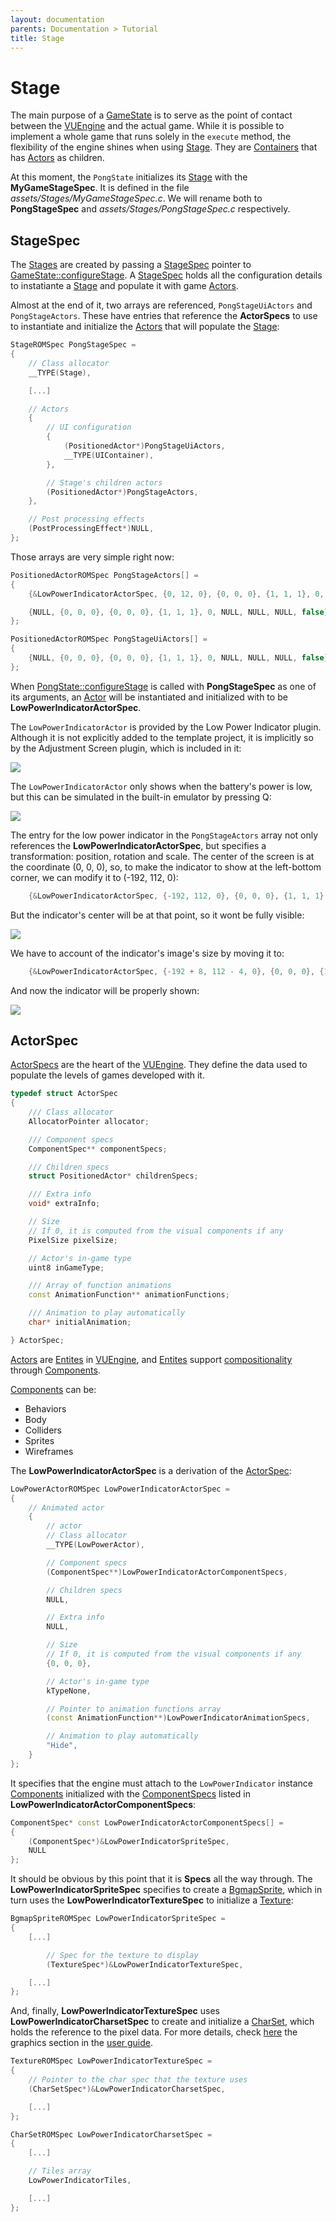 ```yaml
---
layout: documentation
parents: Documentation > Tutorial
title: Stage
---
```


# Stage

The main purpose of a [GameState](/documentation/api/class-game-state/) is to serve as the point of contact between the [VUEngine](https://github.com/VUEngine/VUEngine-Core) and the actual game. While it is possible to implement a whole game that runs solely in the `execute` method, the flexibility of the engine shines when using [Stage](/documentation/api/class-stage/). They are [Containers](/documentation/api/class-container/) that has [Actors](/documentation/api/class-actor/) as children.

At this moment, the `PongState` initializes its [Stage](/documentation/api/class-stage/) with the **MyGameStageSpec**. It is defined in the file *assets/Stages/MyGameStageSpec.c*. We will rename both to **PongStageSpec** and *assets/Stages/PongStageSpec.c* respectively.

## StageSpec

The [Stages](/documentation/api/class-stage/) are created by passing a [StageSpec](/documentation/api/struct-stage-spec/) pointer to [GameState::configureStage](/documentation/api/class-game-state/). A [StageSpec](/documentation/api/struct-stage-spec/) holds all the configuration details to instatiante a [Stage](/documentation/api/class-stage/) and populate it with 
game [Actors](/documentation/api/class-actor/).

Almost at the end of it, two arrays are referenced, `PongStageUiActors` and `PongStageActors`. These have entries that reference the **ActorSpecs** to use to instantiate and initialize the [Actors](/documentation/api/class-actor/) that will populate the [Stage](/documentation/api/class-stage/):

```cpp
StageROMSpec PongStageSpec =
{
    // Class allocator
    __TYPE(Stage),

    [...]

    // Actors
    {
        // UI configuration
        {
            (PositionedActor*)PongStageUiActors,
            __TYPE(UIContainer),
        },

        // Stage's children actors
        (PositionedActor*)PongStageActors,
    },

    // Post processing effects
    (PostProcessingEffect*)NULL,
};
```

Those arrays are very simple right now:

```cpp
PositionedActorROMSpec PongStageActors[] =
{
    {&LowPowerIndicatorActorSpec, {0, 12, 0}, {0, 0, 0}, {1, 1, 1}, 0, NULL, NULL, NULL, false},

    {NULL, {0, 0, 0}, {0, 0, 0}, {1, 1, 1}, 0, NULL, NULL, NULL, false},
};

PositionedActorROMSpec PongStageUiActors[] =
{
    {NULL, {0, 0, 0}, {0, 0, 0}, {1, 1, 1}, 0, NULL, NULL, NULL, false},
};
```

When [PongState::configureStage](/documentation/api/class-game-state/) is called with **PongStageSpec** as one of its arguments, an [Actor](/documentation/api/class-actor/) will be instantiated and initialized with to be **LowPowerIndicatorActorSpec**.

The `LowPowerIndicatorActor` is provided by the Low Power Indicator plugin. Although it is not explicitly added to the template project, it is implicitly so by the Adjustment Screen plugin, which is included in it:

<a href="/documentation/images/tutorial/low-power-indicator-inclusion.png" data-toggle="lightbox" data-gallery="gallery" data-caption="Low Power Indicator"><img src="/documentation/images/tutorial/low-power-indicator-inclusion.png" /></a>

The `LowPowerIndicatorActor` only shows when the battery's power is low, but this can be simulated in the built-in emulator by pressing Q:

<a href="/documentation/images/tutorial/low-power-indicator.png" data-toggle="lightbox" data-gallery="gallery" data-caption="Low Power Indicator"><img src="/documentation/images/tutorial/low-power-indicator.png" /></a>

The entry for the low power indicator in the `PongStageActors` array not only references the **LowPowerIndicatorActorSpec**, but specifies a transformation: position, rotation and scale. The center of the screen is at the coordinate (0, 0, 0), so, to make the indicator to show at the left-bottom corner, we can modify it to (-192, 112, 0):

```cpp
    {&LowPowerIndicatorActorSpec, {-192, 112, 0}, {0, 0, 0}, {1, 1, 1}, 0, NULL, NULL, NULL, false},
```

But the indicator's center will be at that point, so it wont be fully visible:

<a href="/documentation/images/tutorial/low-power-indicator-wrong.png" data-toggle="lightbox" data-gallery="gallery" data-caption="Low Power Indicator"><img src="/documentation/images/tutorial/low-power-indicator-wrong.png" /></a>

We have to account of the indicator's image's size by moving it to:

```cpp
    {&LowPowerIndicatorActorSpec, {-192 + 8, 112 - 4, 0}, {0, 0, 0}, {1, 1, 1}, 0, NULL, NULL, NULL, false},
```

And now the indicator will be properly shown:

<a href="/documentation/images/tutorial/low-power-indicator-right.png" data-toggle="lightbox" data-gallery="gallery" data-caption="Low Power Indicator"><img src="/documentation/images/tutorial/low-power-indicator-right.png" /></a>


## ActorSpec

[ActorSpecs](/documentation/api/struct-actor-spec/) are the heart of the [VUEngine](https://github.com/VUEngine/VUEngine-Core). They define the data used to populate the levels of games developed with it.

```cpp
typedef struct ActorSpec
{
    /// Class allocator
    AllocatorPointer allocator;

    /// Component specs
    ComponentSpec** componentSpecs;

    /// Children specs
    struct PositionedActor* childrenSpecs;

    /// Extra info
    void* extraInfo;

    // Size
    // If 0, it is computed from the visual components if any
    PixelSize pixelSize;

    // Actor's in-game type
    uint8 inGameType;

    /// Array of function animations
    const AnimationFunction** animationFunctions;

    /// Animation to play automatically
    char* initialAnimation;

} ActorSpec;
```

[Actors](/documentation/api/class-actor/) are [Entites](/documentation/api/class-enity/) in [VUEngine](https://github.com/VUEngine/VUEngine-Core), and [Entites](/documentation/api/class-enity/) support [compositionality](/documentation/user-guide/design-principles/#components/) through [Components](/documentation/api/class-component/).

[Components](/documentation/api/class-component/) can be:

- Behaviors
- Body
- Colliders
- Sprites
- Wireframes

The **LowPowerIndicatorActorSpec** is a derivation of the [ActorSpec](/documentation/api/struct-actor-spec/):

```cpp
LowPowerActorROMSpec LowPowerIndicatorActorSpec =
{
    // Animated actor
    {
        // actor
        // Class allocator
        __TYPE(LowPowerActor),

        // Component specs
        (ComponentSpec**)LowPowerIndicatorActorComponentSpecs,

        // Children specs
        NULL,

        // Extra info
        NULL,

        // Size
        // If 0, it is computed from the visual components if any
        {0, 0, 0},

        // Actor's in-game type
        kTypeNone,

        // Pointer to animation functions array
        (const AnimationFunction**)LowPowerIndicatorAnimationSpecs,

        // Animation to play automatically
        "Hide",
    }
};
```

It specifies that the engine must attach to the `LowPowerIndicator` instance [Components](/documentation/api/class-component/) initialized with the [ComponentSpecs](/documentation/api/struct-component-spec/) listed in **LowPowerIndicatorActorComponentSpecs**:

```cpp
ComponentSpec* const LowPowerIndicatorActorComponentSpecs[] = 
{
    (ComponentSpec*)&LowPowerIndicatorSpriteSpec,
    NULL
};
```

It should be obvious by this point that it is **Specs** all the way through. The **LowPowerIndicatorSpriteSpec** specifies to create a [BgmapSprite](/documentation/api/class-bgmap-sprite/), which in turn uses the **LowPowerIndicatorTextureSpec** to initialize a [Texture](/documentation/api/class-texture/):

```cpp
BgmapSpriteROMSpec LowPowerIndicatorSpriteSpec =
{
    [...]

        // Spec for the texture to display
        (TextureSpec*)&LowPowerIndicatorTextureSpec,

    [...]
};
```

And, finally, **LowPowerIndicatorTextureSpec** uses **LowPowerIndicatorCharsetSpec** to create and initialize a [CharSet](/documentation/api/class-char-set/), which holds the reference to the pixel data. For more details, check [here](/documentation/user-guide/graphics/) the graphics section in the [user guide](/documentation/user-guide/).

```cpp
TextureROMSpec LowPowerIndicatorTextureSpec =
{
    // Pointer to the char spec that the texture uses
    (CharSetSpec*)&LowPowerIndicatorCharsetSpec,

    [...]
};
```

```cpp
CharSetROMSpec LowPowerIndicatorCharsetSpec =
{
    [...]

    // Tiles array
    LowPowerIndicatorTiles,

    [...]
};
```
